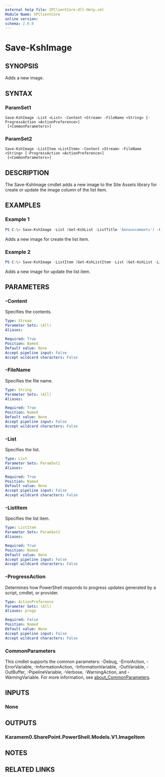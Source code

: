 ```yaml
---
external help file: SPClientCore.dll-Help.xml
Module Name: SPClientCore
online version:
schema: 2.0.0
---
```


# Save-KshImage

## SYNOPSIS
Adds a new image.

## SYNTAX

### ParamSet1
```
Save-KshImage -List <List> -Content <Stream> -FileName <String> [-ProgressAction <ActionPreference>]
 [<CommonParameters>]
```

### ParamSet2
```
Save-KshImage -ListItem <ListItem> -Content <Stream> -FileName <String> [-ProgressAction <ActionPreference>]
 [<CommonParameters>]
```

## DESCRIPTION
The Save-KshImage cmdlet adds a new image to the Site Assets library for create or update the image column of the list item.

## EXAMPLES

### Example 1
```powershell
PS C:\> Save-KshImage -List (Get-KshList -ListTitle 'Announcements') -Content ([System.IO.File]::OpenRead('C:\Profile.png')) -FileName 'Profile.png'
```

Adds a new image for create the list item.

### Example 2
```powershell
PS C:\> Save-KshImage -ListItem (Get-KshListItem -List (Get-KshList -ListTitle 'Announcements') -ItemId 1) -Content ([System.IO.File]::OpenRead('C:\Profile.png')) -FileName 'Profile.png'
```

Adds a new image for update the list item.

## PARAMETERS

### -Content
Specifies the contents.

```yaml
Type: Stream
Parameter Sets: (All)
Aliases:

Required: True
Position: Named
Default value: None
Accept pipeline input: False
Accept wildcard characters: False
```

### -FileName
Specifies the file name.

```yaml
Type: String
Parameter Sets: (All)
Aliases:

Required: True
Position: Named
Default value: None
Accept pipeline input: False
Accept wildcard characters: False
```

### -List
Specifies the list.

```yaml
Type: List
Parameter Sets: ParamSet1
Aliases:

Required: True
Position: Named
Default value: None
Accept pipeline input: False
Accept wildcard characters: False
```

### -ListItem
Specifies the list item.

```yaml
Type: ListItem
Parameter Sets: ParamSet2
Aliases:

Required: True
Position: Named
Default value: None
Accept pipeline input: False
Accept wildcard characters: False
```

### -ProgressAction
Determines how PowerShell responds to progress updates generated by a script, cmdlet, or provider.

```yaml
Type: ActionPreference
Parameter Sets: (All)
Aliases: proga

Required: False
Position: Named
Default value: None
Accept pipeline input: False
Accept wildcard characters: False
```

### CommonParameters
This cmdlet supports the common parameters: -Debug, -ErrorAction, -ErrorVariable, -InformationAction, -InformationVariable, -OutVariable, -OutBuffer, -PipelineVariable, -Verbose, -WarningAction, and -WarningVariable. For more information, see [about_CommonParameters](http://go.microsoft.com/fwlink/?LinkID=113216).

## INPUTS

### None

## OUTPUTS

### Karamem0.SharePoint.PowerShell.Models.V1.ImageItem

## NOTES

## RELATED LINKS
